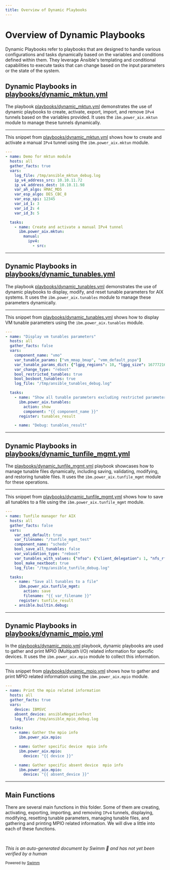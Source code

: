 ```yaml
---
title: Overview of Dynamic Playbooks
---
```

# Overview of Dynamic Playbooks

Dynamic Playbooks refer to playbooks that are designed to handle various configurations and tasks dynamically based on the variables and conditions defined within them. They leverage Ansible's templating and conditional capabilities to execute tasks that can change based on the input parameters or the state of the system.

## Dynamic Playbooks in <SwmPath>[playbooks/dynamic_mktun.yml](playbooks/dynamic_mktun.yml)</SwmPath>

The playbook <SwmPath>[playbooks/dynamic_mktun.yml](playbooks/dynamic_mktun.yml)</SwmPath> demonstrates the use of dynamic playbooks to create, activate, export, import, and remove <SwmToken path="playbooks/dynamic_mktun.yml" pos="17:16:16" line-data="    - name: Create and activate a manual IPv4 tunnel">`IPv4`</SwmToken> tunnels based on the variables provided. It uses the <SwmToken path="playbooks/dynamic_mktun.yml" pos="18:1:5" line-data="      ibm.power_aix.mktun:">`ibm.power_aix.mktun`</SwmToken> module to manage these tunnels dynamically.

<SwmSnippet path="/playbooks/dynamic_mktun.yml" line="1">

---

This snippet from <SwmPath>[playbooks/dynamic_mktun.yml](playbooks/dynamic_mktun.yml)</SwmPath> shows how to create and activate a manual <SwmToken path="playbooks/dynamic_mktun.yml" pos="17:16:16" line-data="    - name: Create and activate a manual IPv4 tunnel">`IPv4`</SwmToken> tunnel using the <SwmToken path="playbooks/dynamic_mktun.yml" pos="18:1:5" line-data="      ibm.power_aix.mktun:">`ibm.power_aix.mktun`</SwmToken> module.

```yaml
---
- name: Demo for mktun module
  hosts: all
  gather_facts: true
  vars:
    log_file: /tmp/ansible_mktun_debug.log
    ip_v4_address_src: 10.10.11.72
    ip_v4_address_dest: 10.10.11.98
    var_ah_algo: HMAC_MD5
    var_esp_algo: DES_CBC_8
    var_esp_spi: 12345
    var_id_1: 3
    var_id_2: 4
    var_id_3: 5

  tasks:
    - name: Create and activate a manual IPv4 tunnel
      ibm.power_aix.mktun:
        manual:
          ipv4:
            - src:
```

---

</SwmSnippet>

## Dynamic Playbooks in <SwmPath>[playbooks/dynamic_tunables.yml](playbooks/dynamic_tunables.yml)</SwmPath>

The playbook <SwmPath>[playbooks/dynamic_tunables.yml](playbooks/dynamic_tunables.yml)</SwmPath> demonstrates the use of dynamic playbooks to display, modify, and reset tunable parameters for AIX systems. It uses the <SwmToken path="playbooks/dynamic_tunables.yml" pos="16:1:5" line-data="      ibm.power_aix.tunables:">`ibm.power_aix.tunables`</SwmToken> module to manage these parameters dynamically.

<SwmSnippet path="/playbooks/dynamic_tunables.yml" line="1">

---

This snippet from <SwmPath>[playbooks/dynamic_tunables.yml](playbooks/dynamic_tunables.yml)</SwmPath> shows how to display VM tunable parameters using the <SwmToken path="playbooks/dynamic_tunables.yml" pos="16:1:5" line-data="      ibm.power_aix.tunables:">`ibm.power_aix.tunables`</SwmToken> module.

```yaml
---
- name: "Display vm tunables parameters"
  hosts: all
  gather_facts: false
  vars:
    component_name: "vmo"
    var_tunable_params: ["vm_mmap_bmap", "vmm_default_pspa"]
    var_tunable_params_dict: {"lgpg_regions": 10, "lgpg_size": 16777216}
    var_change_type: "reboot"
    bool_restricted_tunables: true
    bool_bosboot_tunables: true
    log_file: "/tmp/ansible_tunables_debug.log"

  tasks:
    - name: "Show all tunable parameters excluding restricted parameters"
      ibm.power_aix.tunables:
        action: show
        component: "{{ component_name }}"
      register: tunables_result

    - name: "Debug: tunables_result"
```

---

</SwmSnippet>

## Dynamic Playbooks in <SwmPath>[playbooks/dynamic_tunfile_mgmt.yml](playbooks/dynamic_tunfile_mgmt.yml)</SwmPath>

The <SwmPath>[playbooks/dynamic_tunfile_mgmt.yml](playbooks/dynamic_tunfile_mgmt.yml)</SwmPath> playbook showcases how to manage tunable files dynamically, including saving, validating, modifying, and restoring tunable files. It uses the <SwmToken path="playbooks/dynamic_tunfile_mgmt.yml" pos="17:1:5" line-data="      ibm.power_aix.tunfile_mgmt:">`ibm.power_aix.tunfile_mgmt`</SwmToken> module for these operations.

<SwmSnippet path="/playbooks/dynamic_tunfile_mgmt.yml" line="1">

---

This snippet from <SwmPath>[playbooks/dynamic_tunfile_mgmt.yml](playbooks/dynamic_tunfile_mgmt.yml)</SwmPath> shows how to save all tunables to a file using the <SwmToken path="playbooks/dynamic_tunfile_mgmt.yml" pos="17:1:5" line-data="      ibm.power_aix.tunfile_mgmt:">`ibm.power_aix.tunfile_mgmt`</SwmToken> module.

```yaml
---
- name: Tunfile manager for AIX
  hosts: all
  gather_facts: false
  vars:
    var_set_default: true
    var_filename: "/tunfile_mgmt_test"
    component_name: "schedo"
    bool_save_all_tunables: false
    var_validation_type: "reboot"
    var_tunables_with_values: {"nfso": {"client_delegation": 1, "nfs_rfc1323": 1}}
    bool_make_nextboot: true
    log_file: "/tmp/ansible_tunfile_debug.log"

  tasks:
    - name: "Save all tunables to a file"
      ibm.power_aix.tunfile_mgmt:
        action: save
        filename: "{{ var_filename }}"
      register: tunfile_result
    - ansible.builtin.debug:
```

---

</SwmSnippet>

## Dynamic Playbooks in <SwmPath>[playbooks/dynamic_mpio.yml](playbooks/dynamic_mpio.yml)</SwmPath>

In the <SwmPath>[playbooks/dynamic_mpio.yml](playbooks/dynamic_mpio.yml)</SwmPath> playbook, dynamic playbooks are used to gather and print MPIO (Multipath I/O) related information for specific devices. It uses the <SwmToken path="playbooks/dynamic_mpio.yml" pos="12:1:5" line-data="      ibm.power_aix.mpio:">`ibm.power_aix.mpio`</SwmToken> module to collect this information.

<SwmSnippet path="/playbooks/dynamic_mpio.yml" line="1">

---

This snippet from <SwmPath>[playbooks/dynamic_mpio.yml](playbooks/dynamic_mpio.yml)</SwmPath> shows how to gather and print MPIO related information using the <SwmToken path="playbooks/dynamic_mpio.yml" pos="12:1:5" line-data="      ibm.power_aix.mpio:">`ibm.power_aix.mpio`</SwmToken> module.

```yaml
---
- name: Print the mpio related information
  hosts: all
  gather_facts: true
  vars:
    device: IBMSVC
    absent_device: ansibleNegativeTest
    log_file: /tmp/ansible_mpio_debug.log

  tasks:
    - name: Gather the mpio info
      ibm.power_aix.mpio:

    - name: Gather specific device  mpio info
      ibm.power_aix.mpio:
        device: "{{ device }}"

    - name: Gather specific absent device  mpio info
      ibm.power_aix.mpio:
        device: "{{ absent_device }}"
```

---

</SwmSnippet>

## Main Functions

There are several main functions in this folder. Some of them are creating, activating, exporting, importing, and removing <SwmToken path="playbooks/dynamic_mktun.yml" pos="17:16:16" line-data="    - name: Create and activate a manual IPv4 tunnel">`IPv4`</SwmToken> tunnels, displaying, modifying, resetting tunable parameters, managing tunable files, and gathering and printing MPIO related information. We will dive a little into each of these functions.

&nbsp;

*This is an auto-generated document by Swimm 🌊 and has not yet been verified by a human*

<SwmMeta version="3.0.0" repo-id="Z2l0aHViJTNBJTNBYW5zaWJsZS1wb3dlci1haXglM0ElM0Fzd2ltbWlv" repo-name="ansible-power-aix"><sup>Powered by [Swimm](/)</sup></SwmMeta>
